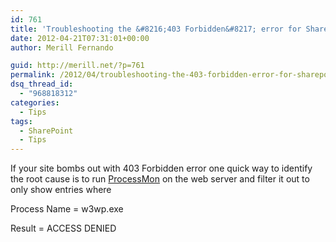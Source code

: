 ```yaml
---
id: 761
title: 'Troubleshooting the &#8216;403 Forbidden&#8217; error for SharePoint &#038; ASP.NET Apps'
date: 2012-04-21T07:31:01+00:00
author: Merill Fernando

guid: http://merill.net/?p=761
permalink: /2012/04/troubleshooting-the-403-forbidden-error-for-sharepoint-asp-net-apps/
dsq_thread_id:
  - "968818312"
categories:
  - Tips
tags:
  - SharePoint
  - Tips
---
```

If your site bombs out with 403 Forbidden error one quick way to identify the root cause is to run <a href="http://technet.microsoft.com/en-us/sysinternals/bb896645">ProcessMon</a> on the web server and filter it out to only show entries where

Process Name = w3wp.exe

Result = ACCESS DENIED